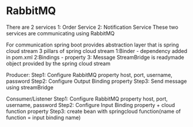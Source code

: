 # RabbitMQ
There are 2 services
1: Order Service
2: Notification Service
These two services are communicating using RabbitMQ

For communication spring boot provides abstraction layer that is spring cloud stream
3 pillars of spring cloud stream 
1:Binder - dependency added in pom.xml
2:Bindings - property
3: Message 
StreamBridge is readymade object provided by the spring cloud stream 

Producer:
Step1: Configure RabbitMQ property host, port, username, password
Step2: Configure Output Binding property
Step3: Send message using streamBridge

Consumer/Listener
Step1: Configure RabbitMQ property host, port, username, password
Step2: Configure Input Binding property + cloud function property
Step3: create bean with springcloud function(name of function = input binding name)
